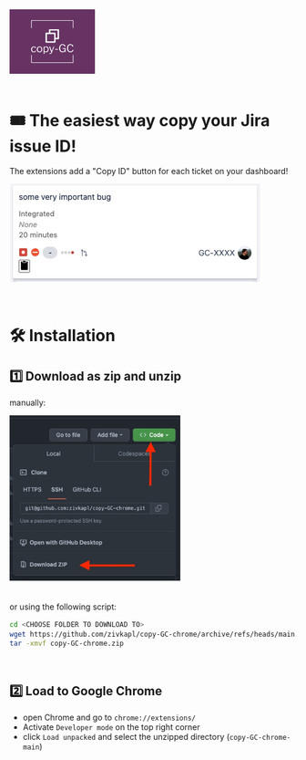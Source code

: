 
<img style="margin-bottom: 20px" src="./media/copy-gc-logo.png" alt="amazing logo" width="150"/>
<br/>

#  🎟️ The easiest way copy your Jira issue ID!
The extensions add a "Copy ID" button for each ticket on your dashboard! 

![screenshot](./media/Screenshot.jpg)

<br/>

# 🛠 Installation

## 1️⃣ Download as zip and unzip

manually:

<img style="margin-bottom: 20px" src="./media/download_zip.jpg" alt="download zip button screenshot" width="300"/>

 or using the following script:

```bash
cd <CHOOSE FOLDER TO DOWNLOAD TO>
wget https://github.com/zivkapl/copy-GC-chrome/archive/refs/heads/main.zip -O copy-GC-chrome.zip
tar -xmvf copy-GC-chrome.zip
```
<br/>

## 2️⃣ Load to Google Chrome

-   open Chrome and go to `chrome://extensions/`
-   Activate `Developer mode` on the top right corner
-   click `Load unpacked` and select the unzipped directory (`copy-GC-chrome-main`)
